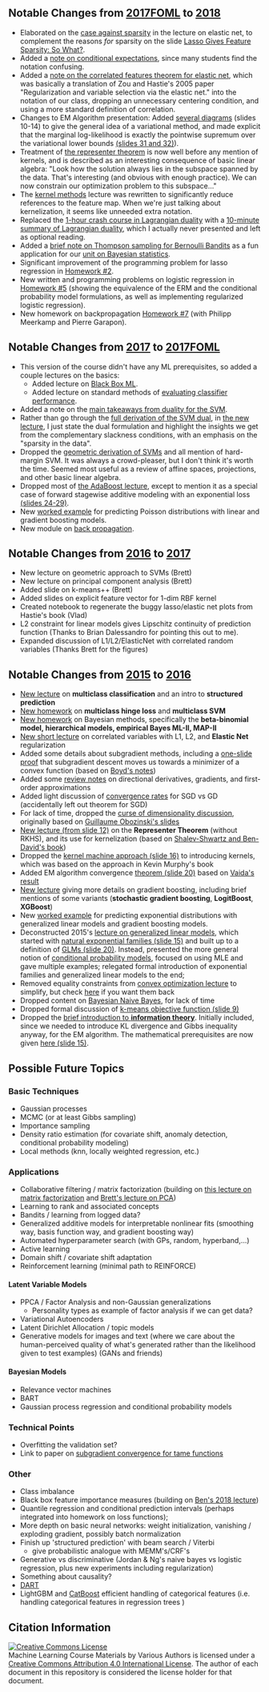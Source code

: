 <!-- # DS-GA 1003: Machine Learning and Computational Statistics -->
<!-- - New figures illustrating regularization paths in space of all functions.-->

## Notable Changes from [2017FOML](https://bloomberg.github.io/foml/#home) to [2018](https://davidrosenberg.github.io/ml2018/#home)
- Elaborated on the [case against sparsity](https://davidrosenberg.github.io/mlcourse/Archive/2018/Lectures/03a.elastic-net.pdf#page=18) in the lecture on elastic net, to complement the reasons *for* sparsity on the slide [Lasso Gives Feature Sparsity: So What?](https://davidrosenberg.github.io/mlcourse/Archive/2018/Lectures/02c.L1L2-regularization.pdf).
- Added a [note on conditional expectations](https://davidrosenberg.github.io/mlcourse/Notes/conditional-expectations.pdf), since many students find the notation confusing.
- Added a [note on the correlated features theorem for elastic net](https://davidrosenberg.github.io/mlcourse/Notes/elastic-net-theorem.pdf), which was basically a translation of Zou and Hastie's 2005 paper "Regularization and variable
selection via the elastic net." into the notation of our class, dropping an unnecessary centering condition, and using a more standard definition of correlation.
- Changes to EM Algorithm presentation: Added [several diagrams](https://davidrosenberg.github.io/mlcourse/Archive/2018/Lectures/13c.EM-algorithm.pdf#page=10) (slides 10-14) to give the general idea of a variational method, and made explicit that the marginal log-likelihood is exactly the pointwise supremum over the variational lower bounds [(slides 31 and 32)](https://davidrosenberg.github.io/mlcourse/Archive/2018/Lectures/13c.EM-algorithm.pdf#page=31)).
- Treatment of [the representer theorem](https://davidrosenberg.github.io/mlcourse/Archive/2018/Lectures/04c.representer-theorem.pdf) is now well before any mention of kernels, and is described as an interesting consequence of basic linear algebra:  "Look how the solution always lies in the subspace spanned by the data.  That's interesting (and obvious with enough practice). We can now constrain our optimization problem to this subspace..."
- The [kernel methods](https://davidrosenberg.github.io/mlcourse/Archive/2018/Lectures/05a.kernel-methods.pdf) lecture was rewritten to significantly reduce references to the feature map.  When we're just talking about kernelization, it seems like unneeded extra notation. 
- Replaced the [1-hour crash course in Lagrangian duality](https://davidrosenberg.github.io/mlcourse/Archive/2017/Lectures/4a.convex-optimization.pdf) with a [10-minute summary of Lagrangian duality](https://davidrosenberg.github.io/mlcourse/Archive/2018/Lectures/04d.lagrangian-duality-in-ten-minutes.pdf), which I actually never presented and left as optional reading.
- Added a [brief note on Thompson sampling for Bernoulli Bandits](https://davidrosenberg.github.io/mlcourse/in-prep/thompson-sampling-bernoulli.pdf) as a fun application for our [unit on Bayesian statistics](https://davidrosenberg.github.io/mlcourse/Archive/2018/Lectures/08a.bayesian-methods.pdf).
- Significant improvement of the programming problem for lasso regression in [Homework #2](https://davidrosenberg.github.io/mlcourse/Homework/hw2.pdf).
- New written and programming problems on logistic regression in [Homework #5](https://davidrosenberg.github.io/mlcourse/Homework/hw5.pdf) (showing the equivalence of the ERM and the conditional probability model formulations, as well as implementing regularized logistic regression).
- New homework on backpropagation [Homework #7](https://davidrosenberg.github.io/mlcourse/Homework/hw7.pdf) (with Philipp Meerkamp and Pierre Garapon).

## Notable Changes from [2017](https://davidrosenberg.github.io/ml2017/#home) to [2017FOML](https://bloomberg.github.io/foml/#home)
- This version of the course didn't have any ML prerequisites, so added a couple lectures on the basics:
    - Added lecture on [Black Box ML](https://davidrosenberg.github.io/mlcourse/Archive/2017Fall/Lectures/01.black-box-ML.pdf).
    - Added lecture on standard methods of [evaluating classifier performance](https://davidrosenberg.github.io/mlcourse/Archive/2017Fall/Lectures/06b.classifier-performance.pdf).
- Added a note on the [main takeaways from duality for the SVM](https://davidrosenberg.github.io/mlcourse/Notes/SVM-main-points.pdf). 
- Rather than go through the [full derivation of the SVM dual](https://davidrosenberg.github.io/mlcourse/Archive/2017/Lectures/4b.SVM.pdf), in [the new lecture](https://davidrosenberg.github.io/mlcourse/Lectures/04b.SVM-summary.pdf), I just state the dual formulation and highlight the insights we get from the complementary slackness conditions, with an emphasis on the "sparsity in the data". 
- Dropped the [geometric derivation of SVMs](https://davidrosenberg.github.io/mlcourse/Archive/2017/Labs/3-SVM-Slides.pdf) and all mention of hard-margin SVM. It was always a crowd-pleaser, but I don't think it's worth the time. Seemed most useful as a review of affine spaces, projections, and other basic linear algebra.
- Dropped most of [the AdaBoost lecture](https://davidrosenberg.github.io/mlcourse/Archive/2017/Lectures/9b.adaboost.pdf), except to mention it as a special case of forward stagewise additive modeling with an exponential loss [(slides 24-29)](https://davidrosenberg.github.io/mlcourse/Archive/2017Fall/Lectures/11a.gradient-boosting.pdf#page=23). 
- New [worked example](https://davidrosenberg.github.io/mlcourse/Notes/poisson-gradient-boosting.pdf) for predicting Poisson distributions with linear and gradient boosting models.
- New module on [back propagation](https://davidrosenberg.github.io/mlcourse/Archive/2017Fall/Lectures/12b.backpropagation.pdf).

## Notable Changes from [2016](https://davidrosenberg.github.io/ml2016/#home) to [2017](https://davidrosenberg.github.io/ml2017/#home)
- New lecture on geometric approach to SVMs (Brett)
- New lecture on principal component analysis (Brett)
- Added slide on k-means++ (Brett)
- Added slides on explicit feature vector for 1-dim RBF kernel
- Created notebook to regenerate the buggy lasso/elastic net plots from Hastie's book (Vlad)
- L2 constraint for linear models gives Lipschitz continuity of prediction function (Thanks to Brian Dalessandro for pointing this out to me). 
- Expanded discussion of L1/L2/ElasticNet with correlated random variables (Thanks Brett for the figures)

## Notable Changes from [2015](https://davidrosenberg.github.io/ml2015/#home) to [2016](https://davidrosenberg.github.io/ml2016/#home)
- [New lecture](https://davidrosenberg.github.io/mlcourse/Archive/2016/Lectures/9a.multiclass.pdf) on **multiclass classification** and an intro to **structured prediction**
- [New homework](https://davidrosenberg.github.io/mlcourse/Archive/2016/Homework/hw6-multiclass/hw6.pdf) on **multiclass hinge loss** and **multiclass SVM**
- [New homework](https://davidrosenberg.github.io/mlcourse/Archive/2016/Homework/hw7-bayesian/hw7.pdf) on Bayesian methods, specifically the **beta-binomial model, hierarchical models, empirical Bayes ML-II, MAP-II**
- [New short lecture](https://davidrosenberg.github.io/mlcourse/Archive/2016/Lectures/2.Lab.elastic-net.pdf) on correlated variables with L1, L2, and **Elastic Net** regularization
- Added some details about subgradient methods, including a [one-slide proof](https://davidrosenberg.github.io/mlcourse/Archive/2016/Lectures/4b.subgradient-descent.pdf#page=14) that subgradient descent moves us towards a minimizer of a
  convex function (based on [Boyd's notes](http://stanford.edu/class/ee364b/lectures.html))
- Added some [review notes](https://davidrosenberg.github.io/mlcourse/Archive/2016/Notes/directional-derivative.pdf) on directional derivatives, gradients, and first-order approximations
- Added light discussion of [convergence rates](https://davidrosenberg.github.io/mlcourse/Archive/2016/Lectures/4a.sgd-gd-revisited.pdf#page=12) for SGD vs GD (accidentally left out theorem for SGD)
- For lack of time, dropped the [curse of dimensionality discussion](https://davidrosenberg.github.io/mlcourse/Archive/2015/Lectures/1b.intro-slt-riskdecomp.pdf#page=18), originally based on [Guillaume Obozinski's slides](http://sites.uclouvain.be/socn/pmwiki/uploads/Courses/Obozinski1#page=21)
- [New lecture (from slide 12)](https://davidrosenberg.github.io/mlcourse/Archive/2016/Lectures/5b.kernel-methods.pdf#page=12) on the **Representer Theorem** (without RKHS), and its use for kernelization (based on [Shalev-Shwartz and Ben-David's book](http://www.cs.huji.ac.il/~shais/UnderstandingMachineLearning/index.html))
- Dropped the [kernel machine approach (slide 16)](https://davidrosenberg.github.io/mlcourse/Archive/2015/Lectures/4c.kernels.pdf#page=16) to introducing kernels, which was based on the approach in Kevin Murphy's book 
- Added EM algorithm convergence [theorem (slide 20)](https://davidrosenberg.github.io/mlcourse/Archive/2016/Lectures/14a.EM-algorithm.pdf#page=20) based on [Vaida's result](http://www3.stat.sinica.edu.tw/statistica/oldpdf/a15n316.pdf)	
- [New lecture](https://davidrosenberg.github.io/mlcourse/Archive/2016/Lectures/8.Lab.more-boosting.pdf) giving more details on gradient boosting, including brief mentions of some variants (**stochastic gradient boosting**, **LogitBoost**, **XGBoost**)
- New [worked example](https://github.com/davidrosenberg/mlcourse/blob/gh-pages/Archive/2016/Notes/test-two-review-problems.pdf) for predicting exponential distributions with generalized linear models and gradient boosting models.
- Deconstructed 2015's [lecture on generalized linear models](https://davidrosenberg.github.io/mlcourse/Archive/2015/Lectures/8.Lab.glm.pdf), which started with [natural exponential families (slide 15)](https://davidrosenberg.github.io/mlcourse/Archive/2015/Lectures/8.Lab.glm.pdf#page=15) and built up to a definition of [GLMs (slide 20)](https://davidrosenberg.github.io/mlcourse/Archive/2015/Lectures/8.Lab.glm.pdf#page=20).  Instead, presented the more general notion of [conditional probability models](https://davidrosenberg.github.io/mlcourse/Archive/2016/Lectures/10b.conditional-probability-models.pdf), focused on using MLE and gave multiple examples; relegated formal introduction of exponential families and generalized linear models to the end; 
- Removed equality constraints from [convex optimization lecture](https://davidrosenberg.github.io/mlcourse/Archive/2016/Lectures/3b.convex-optimization.pdf) to
  simplify, but check [here](https://davidrosenberg.github.io/mlcourse/Archive/2015/Lectures/3b.convex-optimization.pdf) if you want them back
- Dropped content on [Bayesian Naive Bayes](https://davidrosenberg.github.io/mlcourse/Archive/2015/Lectures/12.Lab.bayesian-methods.pdf), for lack of time
- Dropped formal discussion of [k-means objective function (slide 9)](https://davidrosenberg.github.io/mlcourse/Archive/2015/Lectures/13.mixture-models.pdf#page=9)
- Dropped the [brief introduction to **information theory**](https://davidrosenberg.github.io/mlcourse/Archive/2015/Lectures/14a.information-theory.pdf). Initially included, since we needed to introduce KL divergence and Gibbs inequality anyway, for the EM algorithm. The mathematical prerequisites are now given [here (slide 15)](https://davidrosenberg.github.io/mlcourse/Archive/2016/Lectures/13.Lab.EM-algorithm.pdf#page=15).

## Possible Future Topics
### Basic Techniques
- Gaussian processes
- MCMC (or at least Gibbs sampling)
- Importance sampling
- Density ratio estimation (for covariate shift, anomaly detection, conditional probability modeling)
- Local methods (knn, locally weighted regression, etc.)
### Applications
- Collaborative filtering / matrix factorization (building on [this lecture on matrix factorization](https://github.com/davidrosenberg/mlcourse/blob/gh-pages/in-prep/matrix-factorization.pdf) and [Brett's lecture on PCA](https://davidrosenberg.github.io/mlcourse/Archive/2017/Lectures/13-PCA-Slides.pdf))
- Learning to rank and associated concepts
- Bandits / learning from logged data?
- Generalized additive models for interpretable nonlinear fits (smoothing way, basis function way, and gradient boosting way)
- Automated hyperparameter search (with GPs, random, hyperband,...)
- Active learning
- Domain shift / covariate shift adaptation
- Reinforcement learning (minimal path to REINFORCE)
#### Latent Variable Models
- PPCA / Factor Analysis and non-Gaussian generalizations
    - Personality types as example of factor analysis if we can get data?
- Variational Autoencoders 
- Latent Dirichlet Allocation / topic models
- Generative models for images and text (where we care about the human-perceived quality of what's generated rather than the likelihood given to test examples) (GANs and friends)
#### Bayesian Models
- Relevance vector machines
- BART
- Gaussian process regression and conditional probability models
### Technical Points
- Overfitting the validation set?
- Link to paper on [subgradient convergence for tame functions](https://arxiv.org/pdf/1804.07795.pdf)
### Other
- Class imbalance
- Black box feature importance measures (building on [Ben's 2018 lecture](https://davidrosenberg.github.io/mlcourse/Labs/FeatureImportance/feature-importance-slides.ipynb))
- Quantile regression and conditional prediction intervals (perhaps integrated into homework on loss functions); 
- More depth on basic neural networks: weight initialization, vanishing / exploding gradient, possibly batch normalization
- Finish up 'structured prediction' with beam search / Viterbi
    - give probabilistic analogue with MEMM's/CRF's 
- Generative vs discriminative (Jordan & Ng's naive bayes vs logistic regression, plus new experiments including regularization)
- Something about causality?
- [DART](http://proceedings.mlr.press/v38/korlakaivinayak15.pdf)
- LightGBM and [CatBoost](http://learningsys.org/nips17/assets/papers/paper_11.pdf) efficient handling of categorical features (i.e. handling categorical features in regression trees )

<!-- #    - [Metric-Optimized Example Weights](https://arxiv.org/abs/1805.10582) -->

## Citation Information
<a rel="license" href="http://creativecommons.org/licenses/by/4.0/"><img alt="Creative Commons License" style="border-width:0" src="https://i.creativecommons.org/l/by/4.0/88x31.png" /></a><br /><span xmlns:dct="http://purl.org/dc/terms/" property="dct:title">Machine Learning Course Materials</span> by <span xmlns:cc="http://creativecommons.org/ns#" property="cc:attributionName">Various Authors</span> is licensed under a <a rel="license" href="http://creativecommons.org/licenses/by/4.0/">Creative Commons Attribution 4.0 International License</a>.  The author of each document in this repository is considered the license holder for that document.
